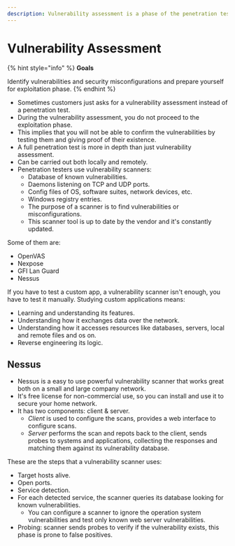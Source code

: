 ```yaml
---
description: Vulnerability assessment is a phase of the penetration testing process.
---
```


# Vulnerability Assessment

{% hint style="info" %}
**Goals**

Identify vulnerabilities and security misconfigurations and prepare yourself for exploitation phase.
{% endhint %}

* Sometimes customers just asks for a vulnerability assessment instead of a penetration test.
* During the vulnerability assessment, you do not proceed to the exploitation phase.
* This implies that you will not be able to confirm the vulnerabilities by testing them and giving proof of their existence.
* A full penetration test is more in depth than just vulnerability assessment.
* Can be carried out both locally and remotely.
* Penetration testers use vulnerability scanners:
  * Database of known vulnerabilities.
  * Daemons listening on TCP and UDP ports.
  * Config files of OS, software suites, network devices, etc.
  * Windows registry entries.
  * The purpose of a scanner is to find vulnerabilities or misconfigurations.
  * This scanner tool is up to date by the vendor and it's constantly updated.

Some of them are:

* OpenVAS
* Nexpose
* GFI Lan Guard
* Nessus

If you have to test a custom app, a vulnerability scanner isn't enough, you have to test it manually. Studying custom applications means:

* Learning and understanding its features.
* Understanding how it exchanges data over the network.
* Understanding how it accesses resources like databases, servers, local and remote files and os on.
* Reverse engineering its logic.

## Nessus

* Nessus is a easy to use powerful vulnerability scanner that works great both on a small and large company network.
* It's free license for non-commercial use, so you can install and use it to secure your home network.
* It has two components: client & server.
  * _Client_ is used to configure the scans, provides a web interface to configure scans.
  * _Server_ performs the scan and repots back to the client, sends probes to systems and applications, collecting the responses and matching them against its vulnerability database.

These are the steps that a vulnerability scanner uses:

* Target hosts alive.
* Open ports.
* Service detection.
* For each detected service, the scanner queries its database looking for known vulnerabilities.
  * You can configure a scanner to ignore the operation system vulnerabilities and test only known web server vulnerabilities.
* Probing: scanner sends probes to verify if the vulnerability exists, this phase is prone to false positives.
